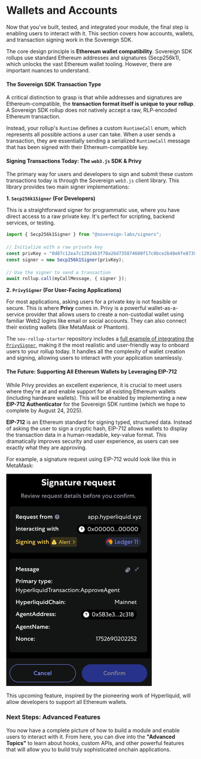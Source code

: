 # Wallets and Accounts

Now that you've built, tested, and integrated your module, the final step is enabling users to interact with it. This section covers how accounts, wallets, and transaction signing work in the Sovereign SDK.

The core design principle is **Ethereum wallet compatibility**. Sovereign SDK rollups use standard Ethereum addresses and signatures (Secp256k1), which unlocks the vast Ethereum wallet tooling. However, there are important nuances to understand.

#### The Sovereign SDK Transaction Type

A critical distinction to grasp is that while addresses and signatures are Ethereum-compatible, the **transaction format itself is unique to your rollup**. A Sovereign SDK rollup does not natively accept a raw, RLP-encoded Ethereum transaction.

Instead, your rollup's `Runtime` defines a custom `RuntimeCall` enum, which represents all possible actions a user can take. When a user sends a transaction, they are essentially sending a serialized `RuntimeCall` message that has been signed with their Ethereum-compatible key.

#### Signing Transactions Today: The `web3.js` SDK & Privy

The primary way for users and developers to sign and submit these custom transactions today is through the Sovereign `web3.js` client library. This library provides two main signer implementations:

**1. `Secp256k1Signer` (For Developers)**

This is a straightforward signer for programmatic use, where you have direct access to a raw private key. It's perfect for scripting, backend services, or testing.

```ts
import { Secp256k1Signer } from "@sovereign-labs/signers";

// Initialize with a raw private key
const privKey = "0d87c12ea7c12024b3f70a26d735874608f17c8bce2b48e6fe87389310191264";
const signer = new Secp256k1Signer(privKey);

// Use the signer to send a transaction
await rollup.call(myCallMessage, { signer });
```

**2. `PrivySigner` (For User-Facing Applications)**

For most applications, asking users for a private key is not feasible or secure. This is where **Privy** comes in. Privy is a powerful wallet-as-a-service provider that allows users to create a non-custodial wallet using familiar Web2 logins like email or social accounts. They can also connect their existing wallets (like MetaMask or Phantom).

The `sov-rollup-starter` repository includes a [full example of integrating the `PrivySigner`](fix-link), making it the most realistic and user-friendly way to onboard users to your rollup today. It handles all the complexity of wallet creation and signing, allowing users to interact with your application seamlessly.

#### The Future: Supporting All Ethereum Wallets by Leveraging EIP-712

While Privy provides an excellent experience, it is crucial to meet users where they're at and enable support for all existing Ethereum wallets (including hardware wallets). This will be enabled by implementing a new **EIP-712 Authenticator** for the Sovereign SDK runtime (which we hope to complete by August 24, 2025).

**EIP-712** is an Ethereum standard for signing typed, structured data. Instead of asking the user to sign a cryptic hash, EIP-712 allows wallets to display the transaction data in a human-readable, key-value format. This dramatically improves security and user experience, as users can see exactly what they are approving.

For example, a signature request using EIP-712 would look like this in MetaMask:

![A message signing request from Hyperliquid](/assets/message-signing.png)

This upcoming feature, inspired by the pioneering work of Hyperliquid, will allow developers to support all Ethereum wallets. 

### Next Steps: Advanced Features

You now have a complete picture of how to build a module and enable users to interact with it. From here, you can dive into the **"Advanced Topics"** to learn about hooks, custom APIs, and other powerful features that will allow you to build truly sophisticated onchain applications.